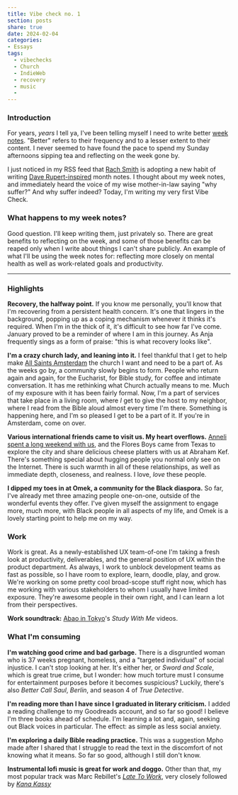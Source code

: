 ```yaml
---
title: Vibe check no. 1
section: posts
share: true
date: 2024-02-04
categories:
- Essays
tags:
  - vibechecks
  - Church
  - IndieWeb
  - recovery
  - music
  - 
---
```


### Introduction
For years, *years* I tell ya, I've been telling myself I need to write better [week notes](https://indieweb.org/week_note). "Better" refers to their frequency and to a lesser extent to their content. I never seemed to have found the pace to spend my Sunday afternoons sipping tea and reflecting on the week gone by. 

I just noticed in my RSS feed that [Rach Smith](https://rachsmith.com/mnnm-1/) is adopting a new habit of writing [Dave Rupert-inspired](https://daverupert.com/tag/vibecheck) month notes. I thought about my week notes, and immediately heard the voice of my wise mother-in-law saying "why suffer?" And why suffer indeed? Today, I'm writing my very first Vibe Check. 
### What happens to my week notes?
Good question. I'll keep writing them, just privately so. There are great benefits to reflecting on the week, and some of those benefits can be reaped only when I write about things I can't share publicly. An example of what I'll be using the week notes for: reflecting more closely on mental health as well as work-related goals and productivity. 

---

### Highlights

**Recovery, the halfway point.** If you know me personally, you'll know that I'm recovering from a persistent health concern. It's one that lingers in the background, popping up as a coping mechanism whenever it thinks it's required. When I'm in the thick of it, it's difficult to see how far I've come. January proved to be a reminder of where I am in this journey. As Anja frequently sings as a form of praise: "this is what recovery looks like".

**I'm a crazy church lady, and leaning into it.** I feel thankful that I get to help make [All Saints Amsterdam](https://allsaintsamsterdam.church/) the church I want and need to be a part of. As the weeks go by, a community slowly begins to form. People who return again and again, for the Eucharist, for Bible study, for coffee and intimate conversation. It has me rethinking what Church actually means to me. Much of my exposure with it has been fairly formal. Now, I'm a part of services that take place in a living room, where *I* get to give the host to my neighbor, where I read from the Bible aloud almost every time I'm there. Something is happening here, and I'm so pleased I get to be a part of it. If you're in Amsterdam, come on over.

**Various international friends came to visit us. My heart overflows.** [Anneli spent a long weekend with us](https://www.zinzy.website/2024/01/31/flutter/), and the Flores Boys came from Texas to explore the city and share delicious cheese platters with us at Abraham Kef. There's something special about hugging people you normal only see on the Internet. There is such warmth in all of these relationships, as well as immediate depth, closeness, and realness. I love, *love* these people.

**I dipped my toes in at Omek, a community for the Black diaspora.** So far, I've already met three amazing people one-on-one, outside of the wonderful events they offer. I've given myself the assignment to engage more, much more, with Black people in all aspects of my life, and Omek is a lovely starting point to help me on my way.
 
### Work
Work is great. As a newly-established UX team-of-one I'm taking a fresh look at productivity, deliverables, and the general position of UX within the product department. As always, I work to unblock development teams as fast as possible, so I have room to explore, learn, doodle, play, and grow. We're working on some pretty cool broad-scope stuff right now, which has me working with various stakeholders to whom I usually have limited exposure. They're awesome people in their own right, and I can learn a lot from their perspectives.

**Work soundtrack:** [Abao in Tokyo](https://www.youtube.com/@abaointokyo)'s *Study With Me* videos.

### What I'm consuming

**I'm watching good crime and bad garbage.** 
There is a disgruntled woman who is 37 weeks pregnant, homeless, and a "targeted individual" of social injustice. I can't stop looking at her. It's either her, or *Sword and Scale*, which is great true crime, but I wonder: how much torture must I consume for entertainment purposes before it becomes suspicious? Luckily, there's also *Better Call Saul*, *Berlin*, and season 4 of *True Detective*. 

**I'm reading more than I have since I graduated in literary criticism.** I added a reading challenge to my Goodreads account, and so far so good! I believe I'm three books ahead of schedule. I'm learning a lot and, again, seeking out Black voices in particular. The effect: as simple as less social anxiety.

**I'm exploring a daily Bible reading practice.** This was a suggestion Mpho made after I shared that I struggle to read the text in the discomfort of not knowing what it means. So far so good, although I still don't know. 

**Instrumental lofi music is great for work and doggo.** Other than that, my most popular track was Marc Rebillet's *[Late To Work](https://www.youtube.com/shorts/nGR15Xpz3fo)*, very closely followed by *[Kana Kassy](https://www.youtube.com/watch?v=mJ-v8ZSy5ec)* 
